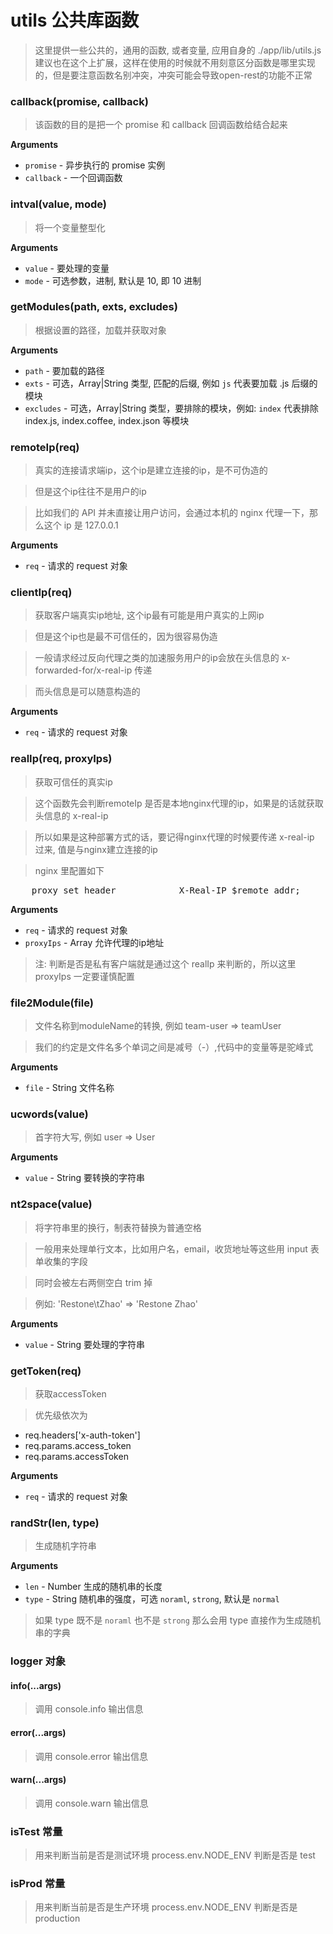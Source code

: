 # utils 公共库函数

> 这里提供一些公共的，通用的函数, 或者变量, 应用自身的 ./app/lib/utils.js 建议也在这个上扩展，这样在使用的时候就不用刻意区分函数是哪里实现的，但是要注意函数名别冲突，冲突可能会导致open-rest的功能不正常

### callback(promise, callback)
> 该函数的目的是把一个 promise 和 callback 回调函数给结合起来

__Arguments__
* `promise` - 异步执行的 promise 实例
* `callback` - 一个回调函数

### intval(value, mode)
> 将一个变量整型化

__Arguments__
* `value` - 要处理的变量
* `mode` - 可选参数，进制, 默认是 10, 即 10 进制

### getModules(path, exts, excludes)
> 根据设置的路径，加载并获取对象

__Arguments__
* `path` - 要加载的路径
* `exts` - 可选，Array|String 类型, 匹配的后缀, 例如 `js` 代表要加载 .js 后缀的模块
* `excludes` - 可选，Array|String 类型，要排除的模块，例如: `index` 代表排除 index.js, index.coffee, index.json 等模块

### remoteIp(req)
> 真实的连接请求端ip，这个ip是建立连接的ip，是不可伪造的

> 但是这个ip往往不是用户的ip

> 比如我们的 API 并未直接让用户访问，会通过本机的 nginx 代理一下，那么这个 ip 是 127.0.0.1

__Arguments__
* `req` - 请求的 request 对象

### clientIp(req)
> 获取客户端真实ip地址, 这个ip最有可能是用户真实的上网ip

> 但是这个ip也是最不可信任的，因为很容易伪造

> 一般请求经过反向代理之类的加速服务用户的ip会放在头信息的 x-forwarded-for/x-real-ip  传递

> 而头信息是可以随意构造的

__Arguments__
* `req` - 请求的 request 对象


### realIp(req, proxyIps)
> 获取可信任的真实ip

> 这个函数先会判断remoteIp 是否是本地nginx代理的ip，如果是的话就获取头信息的 x-real-ip

> 所以如果是这种部署方式的话，要记得nginx代理的时候要传递 x-real-ip 过来, 值是与nginx建立连接的ip

> nginx 里配置如下
<pre>
    proxy_set_header            X-Real-IP $remote_addr;
</pre>

__Arguments__
* `req` - 请求的 request 对象
* `proxyIps` - Array 允许代理的ip地址

> 注: 判断是否是私有客户端就是通过这个 realIp 来判断的，所以这里 proxyIps 一定要谨慎配置

### file2Module(file)
> 文件名称到moduleName的转换, 例如 team-user => teamUser

> 我们的约定是文件名多个单词之间是减号（-）,代码中的变量等是驼峰式

__Arguments__
* `file` - String 文件名称

### ucwords(value)
> 首字符大写, 例如 user => User

__Arguments__
* `value` - String 要转换的字符串

### nt2space(value)
> 将字符串里的换行，制表符替换为普通空格

> 一般用来处理单行文本，比如用户名，email，收货地址等这些用 input 表单收集的字段

> 同时会被左右两侧空白 trim 掉

> 例如: 'Restone\tZhao' => 'Restone Zhao'

__Arguments__
* `value` - String 要处理的字符串

### getToken(req)
> 获取accessToken

> 优先级依次为

* req.headers['x-auth-token']
* req.params.access_token
* req.params.accessToken

__Arguments__
* `req` - 请求的 request 对象

### randStr(len, type)
> 生成随机字符串

__Arguments__
* `len` - Number 生成的随机串的长度
* `type` - String 随机串的强度，可选 `noraml`, `strong`, 默认是 `normal`

> 如果 type 既不是 `noraml` 也不是 `strong` 那么会用 type 直接作为生成随机串的字典

### logger 对象

#### info(...args)
> 调用 console.info 输出信息

#### error(...args)
> 调用 console.error 输出信息

#### warn(...args)
> 调用 console.warn 输出信息


### isTest 常量
> 用来判断当前是否是测试环境 process.env.NODE_ENV 判断是否是 test

### isProd 常量
> 用来判断当前是否是生产环境 process.env.NODE_ENV 判断是否是 production
